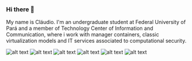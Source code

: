 ### Hi there 👋
My name is Cláudio. I'm an undergraduate student at Federal University of Pará and a member of Technology Center of Information and Communication, where i work with manager containers, classic virtualization models and IT services associated to computational security. 

![alt text](https://img.shields.io/badge/Linux-FCC624?style=for-the-badge&logo=linux&logoColor=black) ![alt text](https://img.shields.io/badge/MySQL-005C84?style=for-the-badge&logo=mysql&logoColor=white) ![alt text](https://img.shields.io/badge/PHP-777BB4?style=for-the-badge&logo=php&logoColor=white) ![alt text](https://img.shields.io/badge/VIM-%2311AB00.svg?&style=for-the-badge&logo=vim&logoColor=white) ![alt text](https://img.shields.io/badge/Docker-2CA5E0?style=for-the-badge&logo=docker&logoColor=white) ![alt text](https://img.shields.io/badge/GNU%20Bash-4EAA25?style=for-the-badge&logo=GNU%20Bash&logoColor=white)


<!--
**claudio966/claudio966** is a ✨ _special_ ✨ repository because its `README.md` (this file) appears on your GitHub profile.

Here are some ideas to get you started:
- 🔭 I’m currently working on ...
- 🌱 I’m currently learning ...
- 👯 I’m looking to collaborate on ...
- 🤔 I’m looking for help with ...
- 💬 Ask me about ...
- 📫 How to reach me: ...
- 😄 Pronouns: ...
- ⚡ Fun fact: ...
-->
